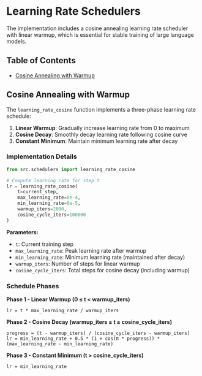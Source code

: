 # Learning Rate Schedulers

The implementation includes a cosine annealing learning rate scheduler with linear warmup, which is essential for stable training of large language models.

## Table of Contents
- [Cosine Annealing with Warmup](#cosine-annealing-with-warmup)

## Cosine Annealing with Warmup

The `learning_rate_cosine` function implements a three-phase learning rate schedule:

1. **Linear Warmup**: Gradually increase learning rate from 0 to maximum
2. **Cosine Decay**: Smoothly decay learning rate following cosine curve
3. **Constant Minimum**: Maintain minimum learning rate after decay

### Implementation Details

```python
from src.schedulers import learning_rate_cosine

# Compute learning rate for step t
lr = learning_rate_cosine(
    t=current_step,
    max_learning_rate=6e-4,
    min_learning_rate=6e-5,
    warmup_iters=2000,
    cosine_cycle_iters=100000
)
```

**Parameters:**
- `t`: Current training step
- `max_learning_rate`: Peak learning rate after warmup
- `min_learning_rate`: Minimum learning rate (maintained after decay)
- `warmup_iters`: Number of steps for linear warmup
- `cosine_cycle_iters`: Total steps for cosine decay (including warmup)

### Schedule Phases

**Phase 1 - Linear Warmup (0 ≤ t < warmup_iters)**
```
lr = t * max_learning_rate / warmup_iters
```

**Phase 2 - Cosine Decay (warmup_iters ≤ t ≤ cosine_cycle_iters)**
```
progress = (t - warmup_iters) / (cosine_cycle_iters - warmup_iters)
lr = min_learning_rate + 0.5 * (1 + cos(π * progress)) * (max_learning_rate - min_learning_rate)
```

**Phase 3 - Constant Minimum (t > cosine_cycle_iters)**
```
lr = min_learning_rate
```